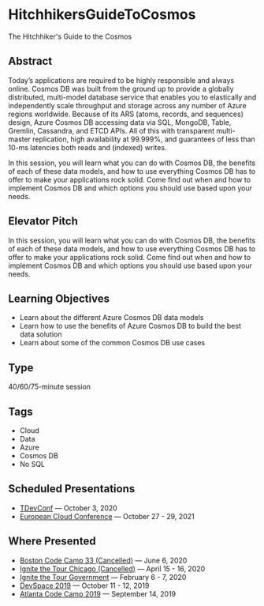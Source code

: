 # HitchhikersGuideToCosmos
The Hitchhiker's Guide to the Cosmos

## Abstract
Today’s applications are required to be highly responsible and always online.  Cosmos DB was built from the ground up to provide a globally distributed, multi-model database service that enables you to elastically and independently scale throughput and storage across any number of Azure regions worldwide.  Because of its ARS (atoms, records, and sequences) design, Azure Cosmos DB accessing data via SQL, MongoDB, Table, Gremlin, Cassandra, and ETCD APIs.  All of this with transparent multi-master replication, high availability at 99.999%, and guarantees of less than 10-ms latencies both reads and (indexed) writes.

In this session, you will learn what you can do with Cosmos DB, the benefits of each of these data models, and how to use everything Cosmos DB has to offer to make your applications rock solid.  Come find out when and how to implement Cosmos DB and which options you should use based upon your needs.

## Elevator Pitch
In this session, you will learn what you can do with Cosmos DB, the benefits of each of these data models, and how to use everything Cosmos DB has to offer to make your applications rock solid.  Come find out when and how to implement Cosmos DB and which options you should use based upon your needs.

## Learning Objectives
- Learn about the different Azure Cosmos DB data models
- Learn how to use the benefits of Azure Cosmos DB to build the best data solution
- Learn about some of the common Cosmos DB use cases

## Type
40/60/75-minute session

## Tags
* Cloud
* Data
* Azure
* Cosmos DB
* No SQL

## Scheduled Presentations
* [TDevConf](https://www.chadgreen.com/speaking-engagements/tdevconf/) — October 3, 2020
* [European Cloud Conference](https://www.chadgreen.com/speaking-engagements/european-cloud-conference/) — October 27 - 29, 2021

## Where Presented
* [Boston Code Camp 33 (Cancelled)](https://www.chadgreen.com/speaking-engagements/boston-code-camp-33/) — June 6, 2020
* [Ignite the Tour Chicago (Cancelled)](https://www.chadgreen.com/speaking-engagements/microsoft-ignite-the-tour-chicago/) — April 15 - 16, 2020
* [Ignite the Tour Government](https://www.chadgreen.com/speaking-engagements/microsoft-ignite-the-tour-government/) — February 6 - 7, 2020
* [DevSpace 2019](https://www.chadgreen.com/speaking-engagements/devspace-2019/) — October 11 - 12, 2019
* [Atlanta Code Camp 2019](https://www.chadgreen.com/speaking-engagements/atlanta-code-camp-2019/) — September 14, 2019
